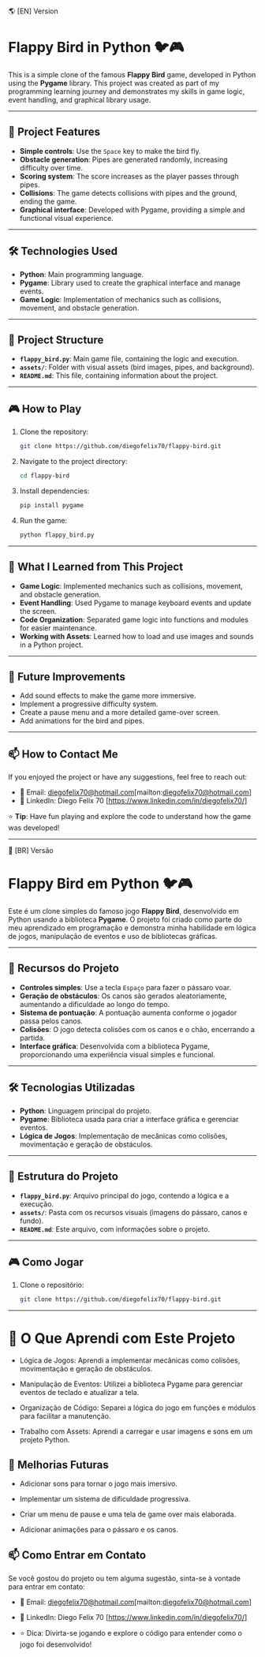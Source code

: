 🌎 [EN] Version
# Flappy Bird in Python 🐦🎮

This is a simple clone of the famous **Flappy Bird** game, developed in Python using the **Pygame** library. This project was created as part of my programming learning journey and demonstrates my skills in game logic, event handling, and graphical library usage.

---

## 🚀 Project Features

- **Simple controls**: Use the `Space` key to make the bird fly.
- **Obstacle generation**: Pipes are generated randomly, increasing difficulty over time.
- **Scoring system**: The score increases as the player passes through pipes.
- **Collisions**: The game detects collisions with pipes and the ground, ending the game.
- **Graphical interface**: Developed with Pygame, providing a simple and functional visual experience.

---

## 🛠️ Technologies Used

- **Python**: Main programming language.
- **Pygame**: Library used to create the graphical interface and manage events.
- **Game Logic**: Implementation of mechanics such as collisions, movement, and obstacle generation.

---

## 📂 Project Structure

- **`flappy_bird.py`**: Main game file, containing the logic and execution.
- **`assets/`**: Folder with visual assets (bird images, pipes, and background).
- **`README.md`**: This file, containing information about the project.

---

## 🎮 How to Play

1. Clone the repository:
   ```bash
   git clone https://github.com/diegofelix70/flappy-bird.git
   ```

2. Navigate to the project directory:
   ```bash
   cd flappy-bird
   ```

3. Install dependencies:
   ```bash
   pip install pygame
   ```

4. Run the game:
   ```bash
   python flappy_bird.py
   ```

---

## 🧠 What I Learned from This Project

- **Game Logic**: Implemented mechanics such as collisions, movement, and obstacle generation.
- **Event Handling**: Used Pygame to manage keyboard events and update the screen.
- **Code Organization**: Separated game logic into functions and modules for easier maintenance.
- **Working with Assets**: Learned how to load and use images and sounds in a Python project.

---

## 📌 Future Improvements

- Add sound effects to make the game more immersive.
- Implement a progressive difficulty system.
- Create a pause menu and a more detailed game-over screen.
- Add animations for the bird and pipes.

---

## 📫 How to Contact Me

If you enjoyed the project or have any suggestions, feel free to reach out:

- 📧 Email: diegofelix70@hotmail.com[mailton:diegofelix70@hotmail.com]
- 💼 LinkedIn: Diego Felix 70 [https://www.linkedin.com/in/diegofelix70/]

⭐️ **Tip**: Have fun playing and explore the code to understand how the game was developed!

---
🔰 [BR] Versão
# Flappy Bird em Python 🐦🎮

Este é um clone simples do famoso jogo **Flappy Bird**, desenvolvido em Python usando a biblioteca **Pygame**. O projeto foi criado como parte do meu aprendizado em programação e demonstra minha habilidade em lógica de jogos, manipulação de eventos e uso de bibliotecas gráficas.

---

## 🚀 Recursos do Projeto

- **Controles simples**: Use a tecla `Espaço` para fazer o pássaro voar.
- **Geração de obstáculos**: Os canos são gerados aleatoriamente, aumentando a dificuldade ao longo do tempo.
- **Sistema de pontuação**: A pontuação aumenta conforme o jogador passa pelos canos.
- **Colisões**: O jogo detecta colisões com os canos e o chão, encerrando a partida.
- **Interface gráfica**: Desenvolvida com a biblioteca Pygame, proporcionando uma experiência visual simples e funcional.

---

## 🛠️ Tecnologias Utilizadas

- **Python**: Linguagem principal do projeto.
- **Pygame**: Biblioteca usada para criar a interface gráfica e gerenciar eventos.
- **Lógica de Jogos**: Implementação de mecânicas como colisões, movimentação e geração de obstáculos.

---

## 📂 Estrutura do Projeto

- **`flappy_bird.py`**: Arquivo principal do jogo, contendo a lógica e a execução.
- **`assets/`**: Pasta com os recursos visuais (imagens do pássaro, canos e fundo).
- **`README.md`**: Este arquivo, com informações sobre o projeto.

---

## 🎮 Como Jogar

1. Clone o repositório:
   ```bash
   git clone https://github.com/diegofelix70/flappy-bird.git

---

# 🧠 O Que Aprendi com Este Projeto
  - Lógica de Jogos: Aprendi a implementar mecânicas como colisões, movimentação e geração de obstáculos.
  
  - Manipulação de Eventos: Utilizei a biblioteca Pygame para gerenciar eventos de teclado e atualizar a tela.
  
  - Organização de Código: Separei a lógica do jogo em funções e módulos para facilitar a manutenção.
  
  - Trabalho com Assets: Aprendi a carregar e usar imagens e sons em um projeto Python.


## 📌 Melhorias Futuras
- Adicionar sons para tornar o jogo mais imersivo.

- Implementar um sistema de dificuldade progressiva.

- Criar um menu de pause e uma tela de game over mais elaborada.

- Adicionar animações para o pássaro e os canos.

## 📫 Como Entrar em Contato
Se você gostou do projeto ou tem alguma sugestão, sinta-se à vontade para entrar em contato:

- 📧 Email: diegofelix70@hotmail.com[mailton:diegofelix70@hotmail.com]
- 💼 LinkedIn: Diego Felix 70 [https://www.linkedin.com/in/diegofelix70/]

- ⭐️ Dica: Divirta-se jogando e explore o código para entender como o jogo foi desenvolvido!
